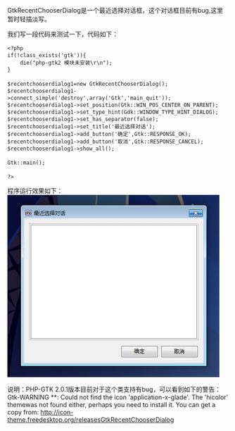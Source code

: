 GtkRecentChooserDialog是一个最近选择对话框，这个对话框目前有bug,这里暂时轻描淡写。

我们写一段代码来测试一下，代码如下：
~~~
<?php   
if(!class_exists('gtk')){   
	die("php-gtk2 模块未安装\r\n");   
}   
  
$recentchooserdialog1=new GtkRecentChooserDialog();   
$recentchooserdialog1->connect_simple('destroy',array('Gtk','main_quit'));   
$recentchooserdialog1->set_position(Gtk::WIN_POS_CENTER_ON_PARENT);   
$recentchooserdialog1->set_type_hint(Gdk::WINDOW_TYPE_HINT_DIALOG);   
$recentchooserdialog1->set_has_separator(false);   
$recentchooserdialog1->set_title('最近选择对话');   
$recentchooserdialog1->add_button('确定',Gtk::RESPONSE_OK);   
$recentchooserdialog1->add_button('取消',Gtk::RESPONSE_CANCEL);   
$recentchooserdialog1->show_all();   
  
Gtk::main();   
  
?>  
~~~
程序运行效果如下：
![](image/screenshot_1480953765535.png)

说明：PHP-GTK 2.0.1版本目前对于这个类支持有bug，可以看到如下的警告：
Gtk-WARNING **: Could not find the icon 'application-x-glade'.
The 'hicolor' themewas not found either, perhaps you need to install it.
You can get a copy from:
http://icon-theme.freedesktop.org/releasesGtkRecentChooserDialog